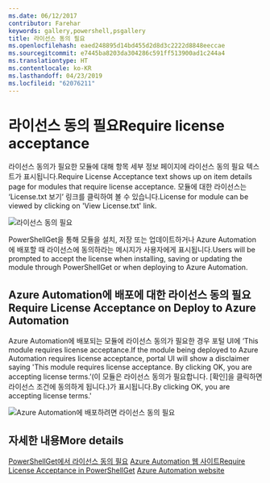 ```yaml
---
ms.date: 06/12/2017
contributor: Farehar
keywords: gallery,powershell,psgallery
title: 라이선스 동의 필요
ms.openlocfilehash: eaed248895d14bd455d2d8d3c2222d8848eeccae
ms.sourcegitcommit: e7445ba8203da304286c591ff513900ad1c244a4
ms.translationtype: HT
ms.contentlocale: ko-KR
ms.lasthandoff: 04/23/2019
ms.locfileid: "62076211"
---
```

# <a name="require-license-acceptance"></a><span data-ttu-id="b7624-103">라이선스 동의 필요</span><span class="sxs-lookup"><span data-stu-id="b7624-103">Require license acceptance</span></span>

<span data-ttu-id="b7624-104">라이선스 동의가 필요한 모듈에 대해 항목 세부 정보 페이지에 라이선스 동의 필요 텍스트가 표시됩니다.</span><span class="sxs-lookup"><span data-stu-id="b7624-104">Require License Acceptance text shows up on item details page for modules that require license acceptance.</span></span> <span data-ttu-id="b7624-105">모듈에 대한 라이선스는 ‘License.txt 보기’ 링크를 클릭하여 볼 수 있습니다.</span><span class="sxs-lookup"><span data-stu-id="b7624-105">License for module can be viewed by clicking on 'View License.txt' link.</span></span>

![라이선스 동의 필요](../../Images/RequireLicenseAcceptance.png)

<span data-ttu-id="b7624-107">PowerShellGet을 통해 모듈을 설치, 저장 또는 업데이트하거나 Azure Automation에 배포할 때 라이선스에 동의하라는 메시지가 사용자에게 표시됩니다.</span><span class="sxs-lookup"><span data-stu-id="b7624-107">Users will be prompted to accept the license when installing, saving or updating the module through PowerShellGet or when deploying to Azure Automation.</span></span>

## <a name="require-license-acceptance-on-deploy-to-azure-automation"></a><span data-ttu-id="b7624-108">Azure Automation에 배포에 대한 라이선스 동의 필요</span><span class="sxs-lookup"><span data-stu-id="b7624-108">Require License Acceptance on Deploy to Azure Automation</span></span>

<span data-ttu-id="b7624-109">Azure Automation에 배포되는 모듈에 라이선스 동의가 필요한 경우 포털 UI에 ‘This module requires license acceptance.</span><span class="sxs-lookup"><span data-stu-id="b7624-109">If the module being deployed to Azure Automation requires license acceptance, portal UI will show a disclaimer saying 'This module requires license acceptance.</span></span> <span data-ttu-id="b7624-110">By clicking OK, you are accepting license terms.’(이 모듈은 라이선스 동의가 필요합니다. [확인]을 클릭하면 라이선스 조건에 동의하게 됩니다.)가 표시됩니다.</span><span class="sxs-lookup"><span data-stu-id="b7624-110">By clicking OK, you are accepting license terms.'</span></span>

![Azure Automation에 배포하려면 라이선스 동의 필요](../../Images/DeployToAzureAutomationRequireLicenseAcceptanceDisclaimer.png)

## <a name="more-details"></a><span data-ttu-id="b7624-112">자세한 내용</span><span class="sxs-lookup"><span data-stu-id="b7624-112">More details</span></span>

<span data-ttu-id="b7624-113">[PowerShellGet에서 라이선스 동의 필요](../../concepts/module-license-acceptance.md)
[Azure Automation 웹 사이트](/azure/automation)</span><span class="sxs-lookup"><span data-stu-id="b7624-113">[Require License Acceptance in PowerShellGet](../../concepts/module-license-acceptance.md)
[Azure Automation website](/azure/automation)</span></span>
